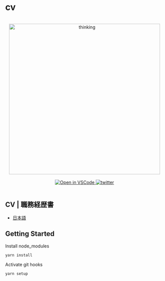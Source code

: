 # cv

<!-- Main Image -->
<br>
<div align="center">
  <img src="https://media.giphy.com/media/SabSYEpsVh0di/giphy.gif" alt="thinking" width="480" />
</div>
<br>

<!-- shields -->
<div align="center">
  <a target="_blank" href="https://open.vscode.dev/nozomiishii/dev">
    <img alt="Open in VSCode" src="https://img.shields.io/static/v1?logo=visualstudiocode&label=&message=Open%20in%20VSCode&labelColor=2c2c32&color=007acc&logoColor=007acc">
  </a>
  <a target="_blank" href="https://twitter.com/nozomiishii_dev">
    <img alt="twitter" src="https://img.shields.io/twitter/follow/nozomiishii_dev?style=social&label=Follow">
  </a>
</div>
<br>

## CV | 職務経歴書

- [日本語](https://github.com/nozomiishii/cv/blob/main/cv-ja.md)

## Getting Started

Install node_modules

```sh
yarn install
```

Activate git hooks

```sh
yarn setup
```
